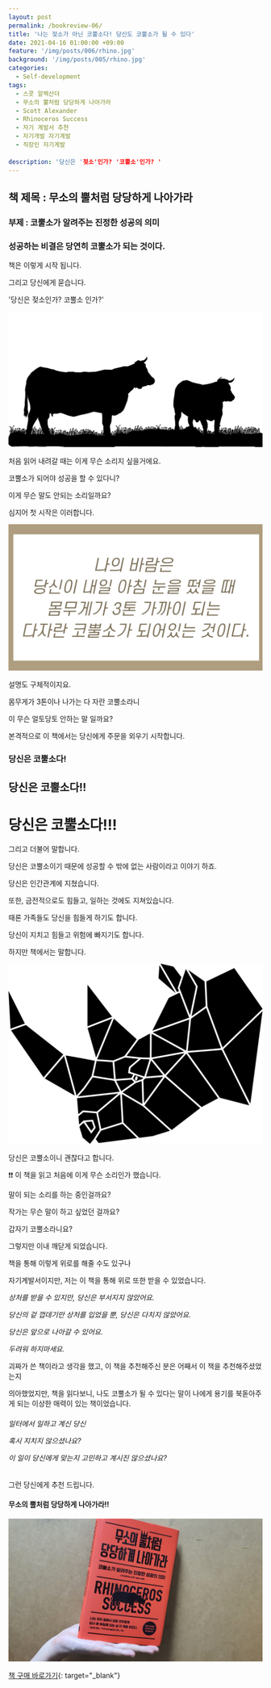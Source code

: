 ```yaml
---
layout: post
permalink: /bookreview-06/
title: '나는 젖소가 아닌 코뿔소다! 당신도 코뿔소가 될 수 있다'
date: 2021-04-16 01:00:00 +09:00
feature: '/img/posts/006/rhino.jpg'
background: '/img/posts/005/rhino.jpg'
categories:
  - Self-development
tags:
  - 스콧 알렉산더
  - 무소의 뿔처럼 당당하게 나아가라
  - Scott Alexander
  - Rhinoceros Success
  - 자기 계발서 추천
  - 자기개발 자기계발
  - 직장인 자기계발

description: '당신은 '젖소'인가? '코뿔소'인가? '
---
```

## 책 제목 : 무소의 뿔처럼 당당하게 나아가라

### 부제 : 코뿔소가 알려주는 진정한 성공의 의미

<h3>성공하는 비결은 당연히 코뿔소가 되는 것이다.</h3>

책은 이렇게 시작 됩니다.

그리고 당신에게 묻습니다.

'당신은 젖소인가? 코뿔소 인가?'

![젖소](/img/posts/006/cow.png)

처음 읽어 내려갈 때는 이게 무슨 소리지 싶을거에요.

코뿔소가 되어야 성공을 할 수 있다니?

이게 무슨 말도 안되는 소리일까요?

심지어 첫 시작은 이러합니다.

![작가의 글](/img/posts/006/logo1.jpg)

설명도 구체적이지요.

몸무게가 3톤이나 나가는 다 자란 코뿔소라니

이 무슨 얼토당토 안하는 말 일까요?


본격적으로 이 책에서는 당신에게 주문을 외우기 시작합니다.


<h3>당신은 코뿔소다!</h3>

<h2>당신은 코뿔소다!!</h2>

<h1>당신은 코뿔소다!!!</h1>


그리고 더불어 말합니다.

당신은 코뿔소이기 때문에 성공할 수 밖에 없는 사람이라고 이야기 하죠.

당신은 인간관계에 지쳤습니다.

또한, 금전적으로도 힘들고, 일하는 것에도 지쳐있습니다.

때론 가족들도 당신을 힘들게 하기도 합니다.

당신이 지치고 힘들고 위험에 빠지기도 합니다.

하지만 책에서는 말합니다.

![코뿔소](/img/posts/006/rhino1.png)


당신은 코뿔소이니 괜찮다고 합니다.


❗❗ 이 책을 읽고 처음에 이게 무슨 소리인가 했습니다.

말이 되는 소리를 하는 중인걸까요?

작가는 무슨 말이 하고 싶었던 걸까요?

갑자기 코뿔소라니요?

그렇지만 이내 깨닫게 되었습니다.

책을 통해 이렇게 위로를 해줄 수도 있구나

자기계발서이지만, 저는 이 책을 통해 위로 또한 받을 수 있었습니다.

<i>상처를 받을 수 있지만, 당신은 부서지지 않았어요.

당신의 겉 껍데기만 상처를 입었을 뿐, 당신은 다치지 않았어요.

당신은 앞으로 나아갈 수 있어요.

두려워 하지마세요.</i>

괴짜가 쓴 책이라고 생각을 했고, 이 책을 추천해주신 분은 어째서 이 책을 추천해주셨었는지

의아했었지만, 책을 읽다보니, 나도 코뿔소가 될 수 있다는 말이 나에게 용기를 북돋아주게 되는 이상한 매력이 있는 책이었습니다.

<h6>일터에서 일하고 계신 당신

혹시 지치지 않으셨나요?

이 일이 당신에게 맞는지 고민하고 계시진 않으셨나요?</h6>

그런 당신에게 추천 드립니다.

<h4>무소의 뿔처럼 당당하게 나아가라!!</h4>

![rhinoceros success](/img/posts/006/rhinobook.jpg)

[책 구매 바로가기](https://book.naver.com/bookdb/book_detail.nhn?bid=16378893){: target="_blank"}
